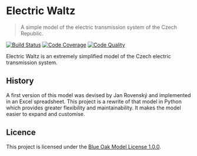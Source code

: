 # Electric Waltz

> A simple model of the electric transmission system of the Czech Republic.

[![Build Status][build-image]][build-url]
[![Code Coverage][coverage-image]][coverage-url]
[![Code Quality][quality-image]][quality-url]

Electric Waltz is an extremely simplified model of the Czech electric transmission system.

## History

A first version of this model was devised by Jan Rovenský and implemented in an Excel spreadsheet. This project is a rewrite of that model in Python which provides greater flexibility and maintainability. It makes the model easier to expand and customise.

## Licence

This project is licensed under the [Blue Oak Model License 1.0.0](https://blueoakcouncil.org/license/1.0.0).

<!-- Badges -->

[build-image]: https://github.com/mgrabovsky/electric-waltz/actions/workflows/build.yml/badge.svg
[build-url]: https://github.com/mgrabovsky/electric-waltz/actions/workflows/build.yml
[coverage-image]: https://codecov.io/gh/mgrabovsky/electric-waltz/branch/main/graph/badge.svg
[coverage-url]: https://codecov.io/gh/mgrabovsky/electric-waltz
[quality-image]: https://api.codeclimate.com/v1/badges/5fa295edef142fc90ddd/maintainability
[quality-url]: https://codeclimate.com/github/mgrabovsky/electric-waltz
